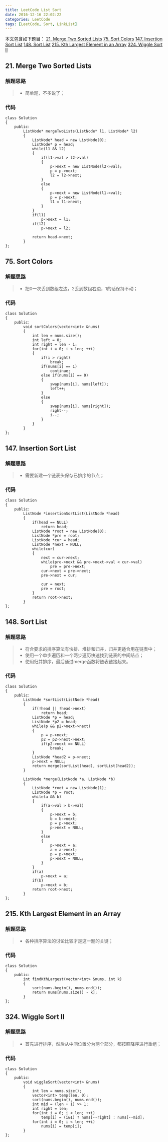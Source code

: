 ```yaml
---
title: LeetCode List Sort
date: 2016-12-16 22:02:22
categories: LeetCode
tags: [LeetCode, Sort, LinkList]
---
```



本文包含如下题目：
[21. Merge Two Sorted Lists][1]
[75. Sort Colors][2]
[147. Insertion Sort List][3]
[148. Sort List][4]
[215. Kth Largest Element in an Array][5]
[324. Wiggle Sort II][6]

<!--more-->
## 21. Merge Two Sorted Lists
### 解题思路
> * 简单题，不多说了；

### 代码
```
class Solution
{
    public:
        ListNode* mergeTwoLists(ListNode* l1, ListNode* l2)
        {
            ListNode* head = new ListNode(0);
            ListNode* p = head;
            while(l1 && l2)
            {
                if(l1->val > l2->val)
                {
                    p->next = new ListNode(l2->val);
                    p = p->next;
                    l2 = l2->next;
                }
                else
                {
                    p->next = new ListNode(l1->val);
                    p = p->next;
                    l1 = l1->next;
                }
            }
            if(l1)
                p->next = l1;
            if(l2)
                p->next = l2;

            return head->next;
        }
};
```

## 75. Sort Colors
### 解题思路
> * 把0一次丢到数组左边，2丢到数组右边，1的话保持不动；
 
### 代码
```
class Solution
{
    public:
        void sortColors(vector<int> &nums)
        {
            int len = nums.size();
            int left = 0;
            int right = len - 1;
            for(int i = 0; i < len; ++i)
            {
                if(i > right)
                    break;
                if(nums[i] == 1)
                    continue;
                else if(nums[i] == 0)
                {
                    swap(nums[i], nums[left]);
                    left++;
                }
                else
                {
                    swap(nums[i], nums[right]);
                    right--;
                    i--;
                }
            }
        }
};
```

## 147. Insertion Sort List
### 解题思路
> * 需要新建一个链表头保存已排序的节点；

### 代码
```
class Solution
{
    public:
        ListNode *insertionSortList(ListNode *head)
        {
            if(head == NULL)
                return head;
            ListNode *root = new ListNode(0);
            ListNode *pre = root;
            ListNode *cur = head;
            ListNode *next = NULL;
            while(cur)
            {
                next = cur->next;
                while(pre->next && pre->next->val < cur->val)
                    pre = pre->next;
                cur->next = pre->next;
                pre->next = cur;

                cur = next;
                pre = root;
            }
            return root->next;
        }
};
```

## 148. Sort List
### 解题思路
> * 符合要求的排序算法有快排、堆排和归并，归并更适合用在链表中；
> * 使用一个单步遍历和一个两步遍历快速找到链表的中间结点；
> * 使用归并排序，最后通过merge函数将链表链接起来。

### 代码
```
class Solution
{
    public:
        ListNode *sortList(ListNode *head)
        {
            if(!head || !head->next)
                return head;
            ListNode *p = head;
            ListNode *p2 = head;
            while(p && p2->next->next)
            {
                p = p->next;
                p2 = p2->next->next;
                if(p2->next == NULL)
                    break;
            }
            ListNode *head2 = p->next;
            p->next = NULL;
            return merge(sortList(head), sortList(head2));
        }

        ListNode *merge(ListNode *a, ListNode *b)
        {
            ListNode *root = new ListNode(1);
            ListNode *p = root;
            while(a && b)
            {
                if(a->val > b->val)
                {
                    p->next = b;
                    b = b->next;
                    p = p->next;
                    p->next = NULL;
                }
                else
                {
                    p->next = a;
                    a = a->next;
                    p = p->next;
                    p->next = NULL;
                }
            }
            if(a)
                p->next = a;
            if(b)
                p->next = b;
            return root->next;
        }
};
```

## 215. Kth Largest Element in an Array
### 解题思路
> * 各种排序算法的讨论比较才是这一题的关键；

### 代码
```
class Solution
{
    public:
        int findKthLargest(vector<int> &nums, int k)
        {
            sort(nums.begin(), nums.end());
            return nums[nums.size() - k];
        }
};
```


## 324. Wiggle Sort II
### 解题思路
> * 首先进行排序，然后从中间位置分为两个部分，都按照降序进行重组；

### 代码
```
class Solution
{
    public:
        void wiggleSort(vector<int> &nums)
        {
            int len = nums.size();
            vector<int> temp(len, 0);
            sort(nums.begin(), nums.end());
            int mid = (len + 1) >> 1;
            int right = len;
            for(int i = 0; i < len; ++i)
                temp[i] = (i&1) ? nums[--right] : nums[--mid];
            for(int i = 0; i < len; ++i)
                nums[i] = temp[i];
        }
};
```



  [1]: https://leetcode.com/problems/merge-two-sorted-lists/
  [2]: https://leetcode.com/problems/sort-colors/
  [3]: https://leetcode.com/problems/insertion-sort-list/
  [4]: https://leetcode.com/problems/sort-liste.com/problems/sort-colors/
  [5]: https://leetcode.com/problems/kth-largest-element-in-an-arraye.com/problems/sort-colors/
  [6]: https://leetcode.com/problems/wiggle-sort-ii/